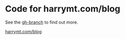 # Code for harrymt.com/blog

See the [gh-branch](https://github.com/harrymt/blog/tree/gh-pages) to find out more.

[harrymt.com/blog](http://www.harrymt.com/blog)